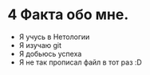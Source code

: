 # 4 Факта обо мне.
- Я учусь в Нетологии
- Я изучаю git
- Я добьюсь успеха
- Я не так прописал файл в тот раз :D